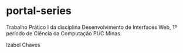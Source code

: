 # portal-series

Trabalho Prático I da disciplina Desenvolvimento de Interfaces Web, 1º período de Ciência da Computação PUC Minas.

Izabel Chaves
